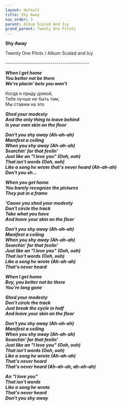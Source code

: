```yaml
---  
layout: default  
title: Shy Away  
nav_order: 3  
parent: Album Scaled And Icy  
grand_parent: Twenty One Pilots  
---  
```


**Shy Away**
<p>
Twenty One Pilots / Album Scaled and Icy
</p>  
-----------------------------------------

**_When I get home  
You better not be there  
We're placin' bets you won't_**  

Когда я приду домой,  
Тебе лучше не быть там,  
Мы ставим на это  

**_Shed your modesty  
And the only thing to leave behind  
Is your own skin on the floor_**  

**_Don't you shy away (Ah-ah-ah)  
Manifest a ceiling  
When you shy away (Ah-ah-ah)  
Searchin' for that feelin'  
Just like an "I love you" (Ooh, ooh)  
That isn't words (Ooh, ooh)  
Like a song he wrote that's never heard (Ah-ah-ah)  
Don't you sh..._**  

**_When you get home  
You barely recognize the pictures  
They put in a frame_**  

**_'Cause you shed your modеsty  
Don't circle the track  
Take what you havе  
And leave your skin on the floor_**  

**_Don't you shy away (Ah-ah-ah)  
Manifest a ceiling  
When you shy away (Ah-ah-ah)  
Searchin' for that feelin'  
Just like an "I love you" (Ooh, ooh)  
That isn't words (Ooh, ooh)  
Like a song he wrote (Ah-ah-ah)  
That's never heard_**  

**_When I get home  
Boy, you better not be there  
You're long gone_**  

**_Shed your modesty  
Don't circle the track  
Just break the cycle in half  
And leave your skin on the floor_**  

**_Don't you shy away (Ah-ah-ah)  
Manifest a ceiling  
When you shy away (Ah-ah-ah)  
Searchin' for that feelin'  
Just like an "I love you" (Ooh, ooh)  
That isn't words (Ooh, ooh)  
Like a song he wrote (Ah-ah-ah)  
That's never heard  
That's never heard (Ah-ah-ah, ah-ah-ah)_**  

**_An "I love you"  
That isn't words  
Like a song he wrote  
That's never heard  
Don't you shy away_**  

